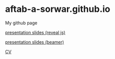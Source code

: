 # aftab-a-sorwar.github.io
My github page

[presentation slides (reveal js)](presentation_reveal_js.qmd)

[presentation slides (beamer)](presentation_beamer.qmd)

[CV](CV_Aftab.pdf)

